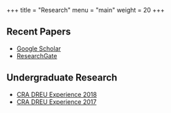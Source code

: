 +++
title = "Research"
menu = "main"
weight = 20
+++
## Recent Papers
- [Google Scholar](https://scholar.google.com/citations?user=tnbQFeoAAAAJ)
- [ResearchGate](https://www.researchgate.net/profile/Joan-Zheng)

## Undergraduate Research
- [CRA DREU Experience 2018](https://dreu2018.joanzheng.com)
- [CRA DREU Experience 2017](https://dreu2017.joanzheng.com)